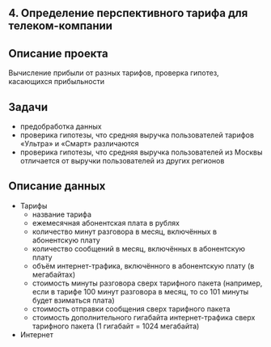 ## 4. Определение перспективного тарифа для телеком-компании
## Описание проекта
Вычисление прибыли от разных тарифов, проверка гипотез, касающихся прибыльности
## Задачи
  * предобработка данных
  * проверика гипотезы, что средняя выручка пользователей тарифов «Ультра» и «Смарт» различаются
  * проверика гипотезы, что средняя выручка пользователей из Москвы отличается от выручки пользователей из других регионов
## Описание данных
  * Тарифы
      * название тарифа
      * ежемесячная абонентская плата в рублях
      * количество минут разговора в месяц, включённых в абонентскую плату
      * количество сообщений в месяц, включённых в абонентскую плату
      * объём интернет-трафика, включённого в абонентскую плату (в мегабайтах)
      * стоимость минуты разговора сверх тарифного пакета (например, если в тарифе 100 минут разговора в месяц, то со 101 минуты будет взиматься плата)
      * стоимость отправки сообщения сверх тарифного пакета
      * стоимость дополнительного гигабайта интернет-трафика сверх тарифного пакета (1 гигабайт = 1024 мегабайта)
  * Интернет

